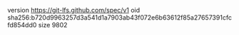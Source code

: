 version https://git-lfs.github.com/spec/v1
oid sha256:b720d9963257d3a541d1a7903ab43f072e6b63612f85a27657391cfcfd854dd0
size 9802
